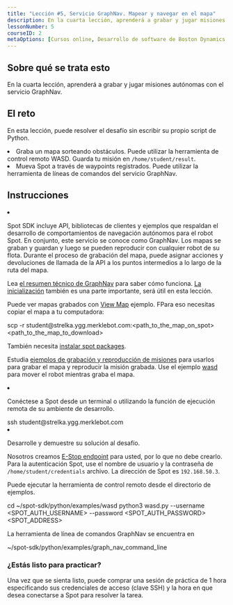 ```yaml
---
title: "Lección #5, Servicio GraphNav. Mapear y navegar en el mapa"
description: En la cuarta lección, aprenderá a grabar y jugar misiones autónomas con el servicio GraphNav.
lessonNumber: 5
courseID: 2
metaOptions: [Cursos online, Desarrollo de software de Boston Dynamics Spot]
---
```



<section class="container__narrow">

## Sobre qué se trata esto

En la cuarta lección, aprenderá a grabar y jugar misiones autónomas con el servicio GraphNav.

</section>


<section class="container__narrow">

## El reto

En esta lección, puede resolver el desafío sin escribir su propio script de Python.

<List type="numbers">
<li>Graba un mapa sorteando obstáculos. Puede utilizar la herramienta de control remoto WASD. Guarda tu misión en <code>/home/student/result</code>.</li>
<li>Mueva Spot a través de waypoints registrados. Puede utilizar la herramienta de líneas de comandos del servicio GraphNav.</li>
</List>

</section>

<section class="container__reg">

## Instrucciones

<List type="numbers">

<li>

Spot SDK incluye API, bibliotecas de clientes y ejemplos que respaldan el desarrollo de comportamientos de navegación autónomos para el robot Spot. En conjunto, este servicio se conoce como GraphNav. Los mapas se graban y guardan y luego se pueden reproducir con cualquier robot de su flota. Durante el proceso de grabación del mapa, puede asignar acciones y devoluciones de llamada de la API a los puntos intermedios a lo largo de la ruta del mapa.

Lea [el resumen técnico de GraphNav](https://dev.bostondynamics.com/docs/concepts/autonomy/graphnav_tech_summary) para saber cómo funciona. [La inicialización](https://dev.bostondynamics.com/docs/concepts/autonomy/initialization) también es una parte importante, será útil en esta lección.

Puede ver mapas grabados con [View Map](https://github.com/boston-dynamics/spot-sdk/tree/master/python/examples/graph_nav_view_map) ejemplo. FPara eso necesitas copiar el mapa a tu computadora:

<lessonCodeWrapper language="python" codeClass="big-code">
scp -r student@strelka.ygg.merklebot.com:&lt;path_to_the_map_on_spot&gt; &lt;path_to_the_map_to_download&gt;
</lessonCodeWrapper>

También necesita [instalar spot packages](https://github.com/boston-dynamics/spot-sdk/blob/master/docs/python/quickstart.md#install-spot-python-package).

Estudia [ejemplos de grabación y reproducción de misiones](https://github.com/boston-dynamics/spot-sdk/tree/master/python/examples/graph_nav_command_line) para usarlos para grabar el mapa y reproducir la misión grabada. Use el ejemplo [wasd](https://github.com/boston-dynamics/spot-sdk/tree/master/python/examples/wasd) para mover el robot mientras graba el mapa.

</li>

<li>

Conéctese a Spot desde un terminal o utilizando la función de ejecución remota de su ambiente de desarrollo.

<lessonCodeWrapper language="bash">
ssh student@strelka.ygg.merklebot.com
</lessonCodeWrapper>

</li>

<li>

Desarrolle y demuestre su solución al desafío.

Nosotros creamos [E-Stop endpoint](https://dev.bostondynamics.com/python/examples/estop/readme) para usted, por lo que no debe crearlo. Para la autenticación Spot, use el nombre de usuario y la contraseña de <code>/home/student/credentials</code> archivo. La dirección de Spot es <code>192.168.50.3</code>.

Puede ejecutar la herramienta de control remoto desde el directorio de ejemplos.

<lessonCodeWrapper language="bash">
cd ~/spot-sdk/python/examples/wasd
python3 wasd.py --username &lt;SPOT_AUTH_USERNAME&gt; --password &lt;SPOT_AUTH_PASSWORD&gt; &lt;SPOT_ADDRESS&gt;
</lessonCodeWrapper>

La herramienta de línea de comandos GraphNav se encuentra en

<lessonCodeWrapper language="bash">
~/spot-sdk/python/examples/graph_nav_command_line
</lessonCodeWrapper>

</li>

</List>
</section>

<section class="container__narrow">

### ¿Estás listo para practicar?

Una vez que se sienta listo, puede comprar una sesión de práctica de 1 hora especificando sus credenciales de acceso (clave SSH) y la hora en que desea conectarse a Spot para resolver la tarea.

##### <LessonButtonLink src="https://dapp.spot-sdk.education/#/checkout" text="Alquile un Spot" />

</section>